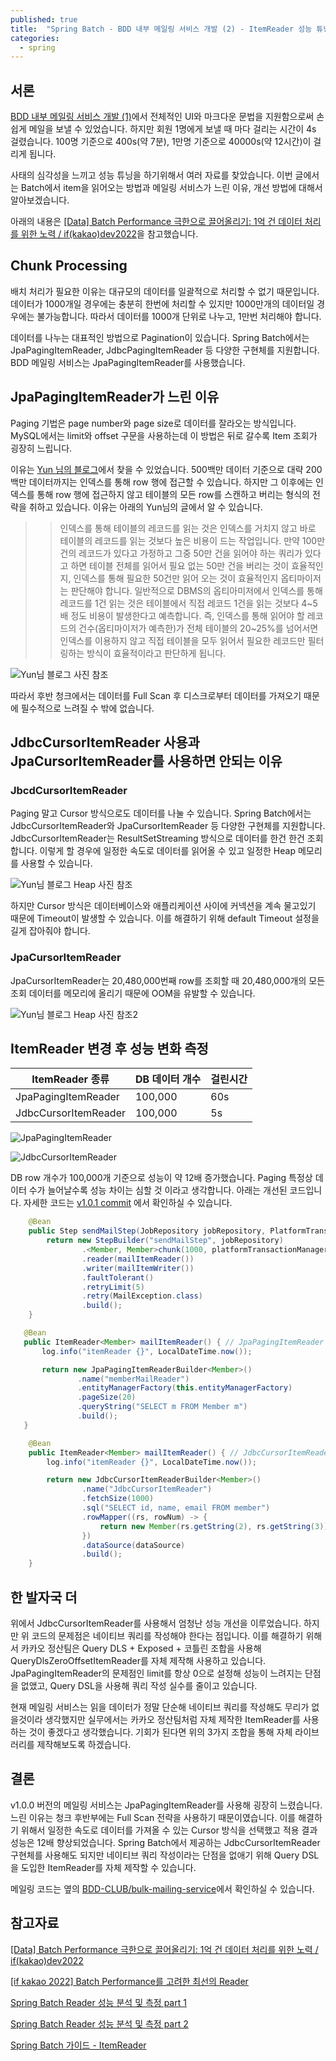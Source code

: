 ```yaml
---
published: true
title:  "Spring Batch - BDD 내부 메일링 서비스 개발 (2) - ItemReader 성능 튜닝"
categories:
  - spring
---
```


## 서론

[BDD 내부 메일링 서비스 개발 (1)](https://02ggang9.github.io/spring/BulkMailing1/)에서 전체적인 UI와 마크다운 문법을 지원함으로써 손쉽게 메일을 보낼 수 있었습니다. 하지만 회원 1명에게 보낼 때 마다 걸리는 시간이 4s 걸렸습니다. 100명 기준으로 400s(약 7분), 1만명 기준으로 40000s(약 12시간)이 걸리게 됩니다. 

사태의 심각성을 느끼고 성능 튜닝을 하기위해서 여러 자료를 찾았습니다. 이번 글에서는 Batch에서 item을 읽어오는 방법과 메일링 서비스가 느린 이유, 개선 방법에 대해서 알아보겠습니다.

아래의 내용은 [[Data] Batch Performance 극한으로 끌어올리기: 1억 건 데이터 처리를 위한 노력 / if(kakao)dev2022](https://www.youtube.com/watch?v=2IIwQDIi3ys)을 참고했습니다.


## Chunk Processing

배치 처리가 필요한 이유는 대규모의 데이터를 일괄적으로 처리할 수 없기 때문입니다. 데이터가 1000개일 경우에는 충분히 한번에 처리할 수 있지만 1000만개의 데이터일 경우에는 불가능합니다. 따라서 데이터를 1000개 단위로 나누고, 1만번 처리해야 합니다.

데이터를 나누는 대표적인 방법으로 Pagination이 있습니다. Spring Batch에서는 JpaPagingItemReader, JdbcPagingItemReader 등 다양한 구현체를 지원합니다. BDD 메일링 서비스는 JpaPagingItemReader를 사용했습니다.

## JpaPagingItemReader가 느린 이유

Paging 기법은 page number와 page size로 데이터를 잘라오는 방식입니다. MySQL에서는 limit와 offset 구문을 사용하는데 이 방법은 뒤로 갈수록 Item 조회가 굉장히 느립니다.

이유는 [Yun 님의 블로그](https://cheese10yun.github.io/spring-batch-reader-performance/)에서 찾을 수 있었습니다. 500백만 데이터 기준으로 대략 200백만 데이터까지는 인덱스를 통해 row 행에 접근할 수 있습니다. 하지만 그 이후에는 인덱스를 통해 row 행에 접근하지 않고 테이블의 모든 row를 스캔하고 버리는 형식의 전략을 취하고 있습니다. 이유는 아래의 Yun님의 글에서 알 수 있습니다.

>> 인덱스를 통해 테이블의 레코드를 읽는 것은 인덱스를 거치지 않고 바로 테이블의 레코드를 읽는 것보다 높은 비용이 드는 작업입니다. 만약 100만 건의 레코드가 있다고 가정하고 그중 50만 건을 읽어야 하는 쿼리가 있다고 하면 테이블 전체를 읽어서 필요 없는 50만 건을 버리는 것이 효율적인지, 인덱스를 통해 필요한 50건만 읽어 오는 것이 효율적인지 옵티마이저는 판단해야 합니다. 일반적으로 DBMS의 옵티아미저에서 인덱스를 통해 레코드를 1건 읽는 것은 테이블에서 직접 레코드 1건을 읽는 것보다 4~5배 정도 비용이 발생한다고 예측합니다. 즉, 인덱스를 통해 읽어야 할 레코드의 건수(옵티마이저가 예측한)가 전체 테이블의 20~25%를 넘어서면 인덱스를 이용하지 않고 직접 테이블을 모두 읽어서 필요한 레코드만 필터링하는 방식이 효율적이라고 판단하게 됩니다.

![Yun님 블로그 사진 참조](https://raw.githubusercontent.com/cheese10yun/blog-sample/master/batch-study/docs/img/limit_3.png)

따라서 후반 청크에서는 데이터를 Full Scan 후 디스크로부터 데이터를 가져오기 때문에 필수적으로 느려질 수 밖에 없습니다.

## JdbcCursorItemReader 사용과 JpaCursorItemReader를 사용하면 안되는 이유

### JbcdCursorItemReader

Paging 말고 Cursor 방식으로도 데이터를 나눌 수 있습니다. Spring Batch에서는 JdbcCursorItemReader와 JpaCursorItemReader 등 다양한 구현체를 지원합니다. JdbcCursorItemReader는 ResultSetStreaming 방식으로 데이터를 한건 한건 조회합니다. 이렇게 할 경우에 일정한 속도로 데이터를 읽어올 수 있고 일정한 Heap 메모리를 사용할 수 있습니다.

![Yun님 블로그 Heap 사진 참조](https://raw.githubusercontent.com/cheese10yun/blog-sample/master/batch-study/docs/img/JdbcResultSetStreaming.png)

하지만 Cursor 방식은 데이터베이스와 애플리케이션 사이에 커넥션을 계속 물고있기 때문에 Timeout이 발생할 수 있습니다. 이를 해결하기 위해 default Timeout 설정을 길게 잡아줘야 합니다.

### JpaCursorItemReader

JpaCursorItemReader는 20,480,000번째 row를 조회할 때 20,480,000개의 모든 조회 데이터를 메모리에 올리기 때문에 OOM을 유발할 수 있습니다. 

![Yun님 블로그 Heap 사진 참조2](https://raw.githubusercontent.com/cheese10yun/blog-sample/master/batch-study/docs/img/JdbcResultSet.png)


## ItemReader 변경 후 성능 변화 측정

| ItemReader 종류        | DB 데이터 개수 | 걸린시간 |
|----------------------|-----------|------|
| JpaPagingItemReader  | 100,000   | 60s  |
| JdbcCursorItemReader | 100,000   | 5s   |

![JpaPagingItemReader](https://github.com/02ggang9/02ggang9.github.io/blob/master/_posts/images/spring/batch/성능개선/reader_paging1.png?raw=true)

![JdbcCursorItemReader](https://github.com/02ggang9/02ggang9.github.io/blob/master/_posts/images/spring/batch/성능개선/reader_cursor1.png?raw=true)

DB row 개수가 100,000개 기준으로 성능이 약 12배 증가했습니다. Paging 특정상 데이터 수가 늘어날수록 성능 차이는 심할 것 이라고 생각합니다. 아래는 개선된 코드입니다. 자세한 코드는 [v1.0.1 commit](https://github.com/BDD-CLUB/bulk-mailing-service/blob/40ec5cd0d0da67c8562b9c7ac44768e3c01fc200/src/main/java/io/springbatch/springbatch/config/batch/mailJob/MailJobConfiguration.java) 에서 확인하실 수 있습니다.

~~~java
    @Bean
    public Step sendMailStep(JobRepository jobRepository, PlatformTransactionManager platformTransactionManager) {
        return new StepBuilder("sendMailStep", jobRepository)
                .<Member, Member>chunk(1000, platformTransactionManager)
                .reader(mailItemReader())
                .writer(mailItemWriter())
                .faultTolerant()
                .retryLimit(5)
                .retry(MailException.class)
                .build();
    }

   @Bean
   public ItemReader<Member> mailItemReader() { // JpaPagingItemReader
       log.info("itemReader {}", LocalDateTime.now());

       return new JpaPagingItemReaderBuilder<Member>()
               .name("memberMailReader")
               .entityManagerFactory(this.entityManagerFactory)
               .pageSize(20)
               .queryString("SELECT m FROM Member m")
               .build();
   }

    @Bean
    public ItemReader<Member> mailItemReader() { // JdbcCursorItemReader
        log.info("itemReader {}", LocalDateTime.now());

        return new JdbcCursorItemReaderBuilder<Member>()
                .name("JdbcCursorItemReader")
                .fetchSize(1000)
                .sql("SELECT id, name, email FROM member")
                .rowMapper((rs, rowNum) -> {
                    return new Member(rs.getString(2), rs.getString(3));
                })
                .dataSource(dataSource)
                .build();
    }
~~~

## 한 발자국 더

위에서 JdbcCursorItemReader를 사용해서 엄청난 성능 개선을 이루었습니다. 하지만 위 코드의 문제점은 네이티브 쿼리를 작성해야 한다는 점입니다. 이를 해결하기 위해서 카카오 정산팀은 Query DLS + Exposed + 코틀린 조합을 사용해 QueryDlsZeroOffsetItemReader를 자체 제작해 사용하고 있습니다. JpaPagingItemReader의 문제점인 limit를 항상 0으로 설정해 성능이 느려지는 단점을 없앴고, Query DSL을 사용해 쿼리 작성 실수를 줄이고 있습니다.

현재 메일링 서비스는 읽을 데이터가 정말 단순해 네이티브 쿼리를 작성해도 무리가 없을것이라 생각했지만 실무에서는 카카오 정산팀처럼 자체 제작한 ItemReader를 사용하는 것이 좋겠다고 생각했습니다. 기회가 된다면 위의 3가지 조합을 통해 자체 라이브러리를 제작해보도록 하겠습니다.

## 결론

v1.0.0 버전의 메일링 서비스는 JpaPagingItemReader를 사용해 굉장히 느렸습니다. 느린 이유는 청크 후반부에는 Full Scan 전략을 사용하기 때문이였습니다. 이를 해결하기 위해서 일정한 속도로 데이터를 가져올 수 있는 Cursor 방식을 선택했고 적용 결과 성능은 12배 향상되었습니다. Spring Batch에서 제공하는 JdbcCursorItemReader 구현체를 사용해도 되지만 네이티브 쿼리 작성이라는 단점을 없애기 위해 Query DSL을 도입한 ItemReader를 자체 제작할 수 있습니다.

메일링 코드는 옆의 [BDD-CLUB/bulk-mailing-service](https://github.com/BDD-CLUB/bulk-mailing-service)에서 확인하실 수 있습니다.

## 참고자료

[[Data] Batch Performance 극한으로 끌어올리기: 1억 건 데이터 처리를 위한 노력 / if(kakao)dev2022](https://www.youtube.com/watch?v=2IIwQDIi3ys)

[[if kakao 2022] Batch Performance를 고려한 최선의 Reader](https://tech.kakaopay.com/post/ifkakao2022-batch-performance-read/)

[Spring Batch Reader 성능 분석 및 측정 part 1](https://cheese10yun.github.io/spring-batch-reader-performance/)

[Spring Batch Reader 성능 분석 및 측정 part 2](https://cheese10yun.github.io/spring-batch-reader-performance-2/)

[Spring Batch 가이드 - ItemReader](https://jojoldu.tistory.com/336)
